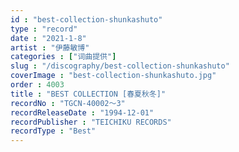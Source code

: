 ```yaml
---
id : "best-collection-shunkashuto"
type : "record"
date : "2021-1-8"
artist : "伊藤敏博"
categories : ["词曲提供"]
slug : "/discography/best-collection-shunkashuto"
coverImage : "best-collection-shunkashuto.jpg"
order : 4003
title : "BEST COLLECTION [春夏秋冬]"
recordNo : "TGCN-40002～3"
recordReleaseDate : "1994-12-01"
recordPublisher : "TEICHIKU RECORDS"
recordType : "Best"
---
```


